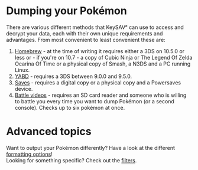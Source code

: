 # Dumping your Pokémon

There are various different methods that KeySAVᵉ can use to access and decrypt your data, each with their own unique requirements and advantages. From most convenient to least convenient these are:

  1. [Homebrew](/dumping/homebrew) - at the time of writing it requires either a 3DS on 10.5.0 or less or - if you're on 10.7 - a copy of Cubic Ninja or The Legend Of Zelda Ocarina Of Time or a physical copy of Smash, a N3DS and a PC running Linux.
  2. [YABD](/dumping/yabd) - requires a 3DS between 9.0.0 and 9.5.0.
  3. [Saves](/dumping/saves) - requires a digital copy  or a physical copy and a Powersaves device.
  4. [Battle videos](/dumping/battle-videos) - requires an SD card reader and someone who is willing to battle you every time you want to dump Pokémon (or a second console). Checks up to six pokémon at once.

# Advanced topics

Want to output your Pokémon differently? Have a look at the different [formatting options](/formatting)!  
Looking for something specific? Check out the [filters](/filters).
